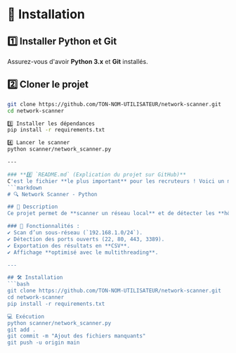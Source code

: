 # 📌 Installation

## 1️⃣ Installer Python et Git
Assurez-vous d'avoir **Python 3.x** et **Git** installés.

## 2️⃣ Cloner le projet
```bash
git clone https://github.com/TON-NOM-UTILISATEUR/network-scanner.git
cd network-scanner

3️⃣ Installer les dépendances
pip install -r requirements.txt

4️⃣ Lancer le scanner
python scanner/network_scanner.py

---

### **8️⃣ `README.md` (Explication du projet sur GitHub)**
C'est le fichier **le plus important** pour les recruteurs ! Voici un modèle :
```markdown
# 🔍 Network Scanner - Python

## 📌 Description
Ce projet permet de **scanner un réseau local** et de détecter les **hôtes actifs** ainsi que les **ports ouverts**.

### 🚀 Fonctionnalités :
✔️ Scan d’un sous-réseau (`192.168.1.0/24`).  
✔️ Détection des ports ouverts (22, 80, 443, 3389).  
✔️ Exportation des résultats en **CSV**.  
✔️ Affichage **optimisé avec le multithreading**.

---

## 🛠️ Installation
```bash
git clone https://github.com/TON-NOM-UTILISATEUR/network-scanner.git
cd network-scanner
pip install -r requirements.txt

💻 Exécution
python scanner/network_scanner.py
git add .
git commit -m "Ajout des fichiers manquants"
git push -u origin main
